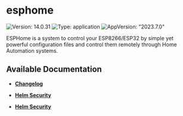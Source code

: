 # esphome

![Version: 14.0.31](https://img.shields.io/badge/Version-14.0.31-informational?style=flat-square) ![Type: application](https://img.shields.io/badge/Type-application-informational?style=flat-square) ![AppVersion: "2023.7.0"](https://img.shields.io/badge/AppVersion-"2023.7.0"-informational?style=flat-square)

ESPHome is a system to control your ESP8266/ESP32 by simple yet powerful configuration files and control them remotely through Home Automation systems.

## Available Documentation

- [**Changelog**](CHANGELOG)

- [**Helm Security**](container-security)

- [**Helm Security**](helm-security)


